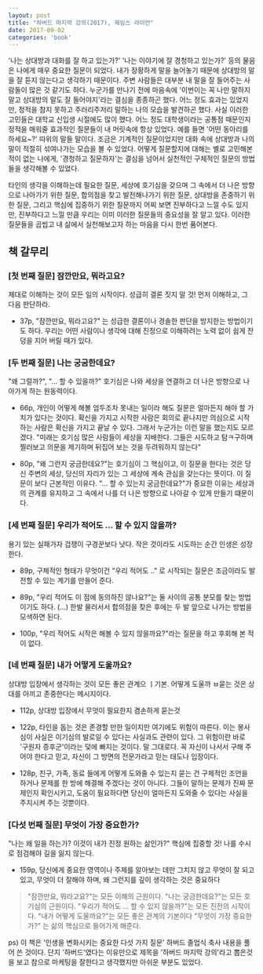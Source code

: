 ```yaml
---
layout: post
title: "하버드 마지막 강의(2017), 제임스 라이언"
date: 2017-09-02
categories: 'book'
---
```


'나는 상대방과 대화를 잘 하고 있는가?' '나는 이야기에 잘 경청하고 있는가?' 등의 물음은 나에게 매우 중요한 질문이 되었다. 내가 장황하게 말을 늘어놓기 때문에 상대방의 말을 잘 듣지 않는다고 생각하기 때문이다. 주변 사람들은 대부분 내 말을 잘 들어주는 사람들이 많은 것 같기도 하다. 누군가를 만나기 전에 마음속에 '이번이는 꼭 나만 말하지 말고 상대방의 말도 잘 들어야지'라는 결심을 종종하곤 했다. 어느 정도 효과는 있었지만, 정적을 참지 못하고 주러리주저리 말하는 나의 모습을 발견하곤 했다. 사실 이러한 고민들은 대학교 신입생 시절에도 많이 했다. 어느 정도 대학생이라는 공통점 때문인지 정적을 매워줄 효과적인 질문들이 내 머릿속에 항상 있었다. 예를 들면 '어떤 동아리를 하세요~?' 따위의 말들 말이다. 조금은 기계적인 질문이었지만 대화 속에 상대방과 나의 말이 적절히 섞여나가는 모습을 볼 수 있었다. 어떻게 질문할지에 대해는 별로 고민해본 적이 없는 나에게, '경청하고 질문하자'는 결심을 넘어서 실천적인 구체적인 질문의 방법들을 생각해볼 수 있었다.

타인의 생각을 이해하는데 필요한 질문, 세상에 호기심을 갖으며 그 속에서 더 나은 방향으로 나아가기 위한 질문, 합의점을 찾고 발전해나가기 위한 질문, 상대방을 존중하기 위한 질문, 그리고 핵심에 집중하기 위한 질문까지 어찌 보면 진부하다고 느낄 수도 있지만, 진부하다고 느낄 만큼 우리는 이미 이러한 질문들의 중요성을 잘 알고 있다. 이러한 질문들을 곱씹고 내 삶에서 실천해보고자 하는 마음을 다시 한번 품어본다.

## 책 갈무리

### [첫 번째 질문] 잠깐만요, 뭐라고요? 

제대로 이해하는 것이 모든 일의 시작이다. 성급히 결론 짓지 말 것! 먼저 이해하고, 그 다음 판단하라.

- 37p, "잠깐만요, 뭐라고요?" 는 성급한 결론이나 경솔한 판단을 방지한는 방법이기도 하다. 우리는 어떤 사람이나 생각에 대해 진정으로 이해하려는 노력 없이 쉽게 잔덩을 지어 버릴 때가 있다.

### [두 번째 질문] 나는 궁굼한데요?

 "왜 그럴까?", "... 할 수 있을까?" 호기심은 나와 세상을 연결하고 더 나은 방향으로 나아가게 하는 원동력이다.

- 66p, 개인이 어떻게 해볼 엄두조차 못내는 일이라 해도 질문은 얼마든지 해야 할 가치가 있다는 것이다. 확신을 가지고 시작한 사람은 회의로 끝나지만 의심으로 시작하는 사람은 확신을 가지고 끝날 수 있다. 그래서 누군가는 이런 말을 했는지도 모르겠다. "미래는 호기심 많은 사람들이 세상을 지배한다. 그들은 시도하고 탐ㅋ구하며 찔러보고 의문을 제기하며 뒤집어 보는 것을 두려워하지 않는다"

- 80p, "왜 그런지 궁금한데요?"는 호기심이 그 핵심이고, 이 질문을 한다는 것은 당신 주변의 세상, 당신의 자리가 있는 그 세상에 계속 관심을 갖는다는 뜻이다. 이 질문이 보다 근본적인 이유다. "... 할 수 있는지 궁금한데요?"가 중요한 이유는 세상과의 관계를 유지하고 그 속에서 나를 더 나은 방향으로 나아갈 수 있게 만들기 떄문이다.

### [세 번째 질문] 우리가 적어도 ... 할 수 있지 않을까?

용기 있는 실패가자 겁쟁이 구경꾼보다 낫다. 작은 것이라도 시도하는 순간 인생은 성장한다.

- 89p, 구체적인 형태가 무엇이건 "우리 적어도 .." 로 시작되는 질문은 조금이라도 발전할 수 있는 계기를 만들어 준다.

- 89p, "우리 적어도 이 점에 동의하진 않나요?"는 둘 사이의 공통 분모를 찾는 방법이기도 하다. (...) 한발 물러서서 합의점을 찾은 후에는 두 발 앞으로 나가는 방법을 모색하면 된다.

- 100p, "우리 적어도 시작은 해볼 수 있지 않을까요?"라는 질문을 하고 후회해 본 적이 없다.

### [네 번째 질문] 내가 어떻게 도울까요?

상대방 입장에서 생각하는 것이 모든 좋은 관계으 ㅣ기본. 어떻게 도울까 ㅂ묻는 것은 상대를 아끼고 존중한다는 메시지이다.

- 112p, 상대방 입장에서 무엇이 필요한지 겸손하게 묻는것

- 122p, 타인을 돕는 것은 존경할 만한 일이지만 여기에도 위험이 따른다. 이는 봉사심이 사실은 이기심의 발로일 수 있다는 사실과도 관련이 있다. 그 위험이란 바로 '구원자 증후군'이라는 덫에 빠지는 것이다. 말 그대로다. 꼭 자신이 나서서 구해 주어야 한다고 믿고, 자신이 그 방면의 전문가라고 믿는 태도나 입장이다.

- 128p, 친구, 가족, 동료 들에게 어떻게 도와줄 수 있는지 묻는 건 구체적인 조언을 하거나 문제를 한 방에 해결해 주겠다는 것이 아니다. 그들이 말하는 문제가 진짜 문제인지 확인시키고, 도움이 필요하다면 당신이 얼마든지 도와줄 수 있다는 사실을 주지시켜 주는 것뿐이다.

### [다섯 번째 질문] 무엇이 가장 중요한가?

"나는 왜 일을 하는가? 이것이 내가 진정 원하는 삶인가?" 핵심에 집중할 것! 나를 수시로 점검해야 길을 잃지 않는다.

- 159p, 당신에게 중요한 영역이나 주제를 알아보는 데만 그치지 않고 무엇이 잘 되고 있고, 무엇이 더 잘해야 하며, 왜 그런지를 깊이 생각하는 것은 중요하다

> "잠깐만요, 뭐라고요?"는 모든 이해의 근원이다.
> "나는 궁금한데요?"는 모든 호기심의 근원이다.
> "우리가 적어도 ... 할 수 있지 않을까?"는 모든 진전의 시작이다.
> "내가 어떻게 도울까요?"는 모든 좋은 관계의 기본이다
> "무엇이 가장 중요한가?" 는 삶의 핵심으로 들어가게 해준다.


ps) 이 책은 '인생을 변화시키는 중요한 다섯 가지 질문' 하버드 졸업식 축사 내용을 풀어 쓴 것이다. 단지 '하버드'였다는 이유만으로 제목을 '하버드 마지막 강의'라고 뽑은것을 보고 참으로 마케팅을 잘한다고 생각했지만 아쉬운 부분도 있었다.

